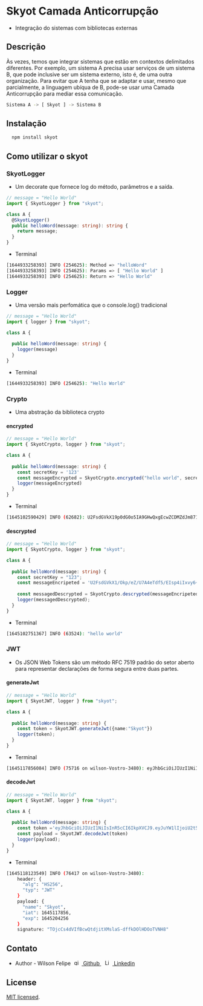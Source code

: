 # Skyot Camada Anticorrupção

- Integração do sistemas com bibliotecas externas

## Descrição

Às vezes, temos que integrar sistemas que estão em contextos delimitados diferentes.
Por exemplo, um sistema A precisa usar serviços de um sistema B, que pode inclusive ser um sistema externo, isto é, de uma outra organização. Para evitar que A tenha que se adaptar e usar, mesmo que parcialmente, a linguagem ubíqua de B, pode-se usar uma Camada Anticorrupção para mediar essa comunicação.

```bash
Sistema A -> [ Skyot ] -> Sistema B
```

## Instalação

```bash
  npm install skyot
```

## Como utilizar o skyot

### SkyotLogger

- Um decorate que fornece log do método, parâmetros e a saída.

```ts
// message = "Hello World"
import { SkyotLogger } from "skyot";

class A {
  @SkyotLogger()
  public helloWord(message: string): string {
    return message;
  }
}
```

- Terminal

```bash
[1644933258393] INFO (254625): Method => "helloWord"
[1644933258393] INFO (254625): Params => [ "Hello World" ]
[1644933258393] INFO (254625): Return => "Hello World"
```

### Logger

- Uma versão mais perfomática que o console.log() tradicional

```ts
// message = "Hello World"
import { logger } from "skyot";

class A {
  
  public helloWord(message: string) {
    logger(message)
  }
}
```

- Terminal

```bash
[1644933258393] INFO (254625): "Hello World"
```

### Crypto

- Uma abstração da biblioteca crypto

#### encrypted

```ts
// message = "Hello World"
import { SkyotCrypto, logger } from "skyot";

class A {
  
  public helloWord(message: string) {
    const secretKey = '123'
    const messageEncrypted = SkyotCrypto.encrypted("hello world", secretKey)
    logger(messageEncrypted)
  }
}
```

- Terminal

```bash
[1645102590429] INFO (62682): U2FsdGVkX19p0dG0o5IA9GHwQxgEcwZCDMZdJm871NM=
```

#### descrypted

```ts
// message = "Hello World"
import { SkyotCrypto, logger } from "skyot";

class A {
  
  public helloWord(message: string) {
    const secretKey = "123";
    const messageEncripeted = 'U2FsdGVkX1/Okp/eZ/U7A4eTdf5/EIsp4iIxvy6+z00='
    
    const messagedDescrypted = SkyotCrypto.descrypted(messageEncripeted, secretKey);
    logger(messagedDescrypted);
  }
}
```

- Terminal

```bash
[1645102751367] INFO (63524): "hello world"
```

### JWT
- Os JSON Web Tokens são um método RFC 7519 padrão do setor aberto  para representar declarações de forma segura entre duas partes.

#### generateJwt
```ts
// message = "Hello World"
import { SkyotJWT, logger } from "skyot";

class A {
  
  public helloWord(message: string) {
    const token = SkyotJWT.generateJwt({name:"Skyot"})
    logger(token);
  }
}
```

- Terminal

```bash
[1645117856084] INFO (75716 on wilson-Vostro-3480): eyJhbGciOiJIUzI1NiIsInR5cCI6IkpXVCJ9.eyJuYW1lIjoiU2t5b3QiLCJpYXQiOjE2NDUxMTc4NTYsImV4cCI6MTY0NTIwNDI1Nn0.TOjcCs4dVIfBcwQtdjitXMslaS-dffkDOlHDOoTVNH8
```

#### decodeJwt
```ts
// message = "Hello World"
import { SkyotJWT, logger } from "skyot";

class A {
  
  public helloWord(message: string) {
    const token ='eyJhbGciOiJIUzI1NiIsInR5cCI6IkpXVCJ9.eyJuYW1lIjoiU2t5b3QiLCJpYXQiOjE2NDUxMTc4NTYsImV4cCI6MTY0NTIwNDI1Nn0.TOjcCs4dVIfBcwQtdjitXMslaS-dffkDOlHDOoTVNH8'
    const payload = SkyotJWT.decodeJwt(token)
    logger(payload);
  }
}
```

- Terminal

```bash
[1645118123549] INFO (76417 on wilson-Vostro-3480):
    header: {
      "alg": "HS256",
      "typ": "JWT"
    }
    payload: {
      "name": "Skyot",
      "iat": 1645117856,
      "exp": 1645204256
    }
    signature: "TOjcCs4dVIfBcwQtdjitXMslaS-dffkDOlHDOoTVNH8"
```
## Contato

- Author - Wilson Felipe <a style="margin:5px" href="https://www.linkedin.com/in/wilson-felipe-725538176/" target="blank"><img style="margin-right:5px" src="https://upload.wikimedia.org/wikipedia/commons/thumb/9/91/Octicons-mark-github.svg/600px-Octicons-mark-github.svg.png" width="15" alt="github icone" />
  Github
  </a>
  <a style="margin:5px" href="https://www.linkedin.com/in/wilson-felipe-725538176/" target="blank"><img style="margin-right:5px" src="https://upload.wikimedia.org/wikipedia/commons/thumb/e/e9/Linkedin_icon.svg/256px-Linkedin_icon.svg.png" width="15" alt="Linkedin icone" />
  Linkedin
  </a>

## License

[MIT licensed](LICENSE).

